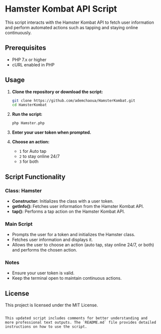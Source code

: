 # Hamster Kombat API Script

This script interacts with the Hamster Kombat API to fetch user information and perform automated actions such as tapping and staying online continuously.

## Prerequisites

- PHP 7.x or higher
- cURL enabled in PHP

## Usage

1. **Clone the repository or download the script:**

   ```bash
   git clone https://github.com/ademchaoua/HamsterKombat.git
   cd HamsterKombat

2. **Run the script:**

    ```bash
    php Hamster.php
    ```

3. **Enter your user token when prompted.**

4. **Choose an action:**

    - `1` for Auto tap
    - `2` to stay online 24/7
    - `3` for both

## Script Functionality

### Class: Hamster

- **Constructor:** Initializes the class with a user token.
- **getInfo():** Fetches user information from the Hamster Kombat API.
- **tap():** Performs a tap action on the Hamster Kombat API.

### Main Script

- Prompts the user for a token and initializes the Hamster class.
- Fetches user information and displays it.
- Allows the user to choose an action (auto tap, stay online 24/7, or both) and performs the chosen action.

### Notes

- Ensure your user token is valid.
- Keep the terminal open to maintain continuous actions.

## License

This project is licensed under the MIT License.

```vbnet

This updated script includes comments for better understanding and more professional text outputs. The `README.md` file provides detailed instructions on how to use the script.

```